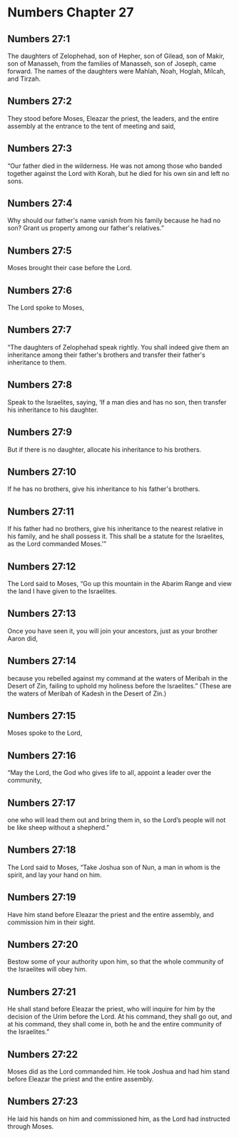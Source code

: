 # Numbers Chapter 27

## Numbers 27:1

The daughters of Zelophehad, son of Hepher, son of Gilead, son of Makir, son of Manasseh, from the families of Manasseh, son of Joseph, came forward. The names of the daughters were Mahlah, Noah, Hoglah, Milcah, and Tirzah.

## Numbers 27:2

They stood before Moses, Eleazar the priest, the leaders, and the entire assembly at the entrance to the tent of meeting and said,

## Numbers 27:3

“Our father died in the wilderness. He was not among those who banded together against the Lord with Korah, but he died for his own sin and left no sons.

## Numbers 27:4

Why should our father's name vanish from his family because he had no son? Grant us property among our father's relatives.”

## Numbers 27:5

Moses brought their case before the Lord.

## Numbers 27:6

The Lord spoke to Moses,

## Numbers 27:7

“The daughters of Zelophehad speak rightly. You shall indeed give them an inheritance among their father's brothers and transfer their father's inheritance to them.

## Numbers 27:8

Speak to the Israelites, saying, ‘If a man dies and has no son, then transfer his inheritance to his daughter.

## Numbers 27:9

But if there is no daughter, allocate his inheritance to his brothers.

## Numbers 27:10

If he has no brothers, give his inheritance to his father's brothers.

## Numbers 27:11

If his father had no brothers, give his inheritance to the nearest relative in his family, and he shall possess it. This shall be a statute for the Israelites, as the Lord commanded Moses.’”

## Numbers 27:12

The Lord said to Moses, “Go up this mountain in the Abarim Range and view the land I have given to the Israelites.

## Numbers 27:13

Once you have seen it, you will join your ancestors, just as your brother Aaron did,

## Numbers 27:14

because you rebelled against my command at the waters of Meribah in the Desert of Zin, failing to uphold my holiness before the Israelites.” (These are the waters of Meribah of Kadesh in the Desert of Zin.)

## Numbers 27:15

Moses spoke to the Lord,

## Numbers 27:16

“May the Lord, the God who gives life to all, appoint a leader over the community,

## Numbers 27:17

one who will lead them out and bring them in, so the Lord’s people will not be like sheep without a shepherd.”

## Numbers 27:18

The Lord said to Moses, “Take Joshua son of Nun, a man in whom is the spirit, and lay your hand on him.

## Numbers 27:19

Have him stand before Eleazar the priest and the entire assembly, and commission him in their sight.

## Numbers 27:20

Bestow some of your authority upon him, so that the whole community of the Israelites will obey him.

## Numbers 27:21

He shall stand before Eleazar the priest, who will inquire for him by the decision of the Urim before the Lord. At his command, they shall go out, and at his command, they shall come in, both he and the entire community of the Israelites.”

## Numbers 27:22

Moses did as the Lord commanded him. He took Joshua and had him stand before Eleazar the priest and the entire assembly.

## Numbers 27:23

He laid his hands on him and commissioned him, as the Lord had instructed through Moses.
